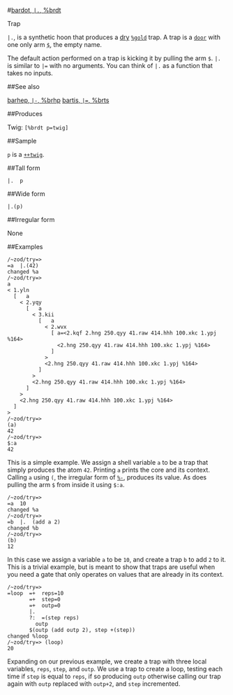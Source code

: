 #[bardot, `|.`, %brdt](#brdt)

Trap

`|.`, is a synthetic hoon that produces a [dry]() [`%gold`]() trap. A trap is a [`door`]() with one only arm [`$`](), the empty name. 

The default action performed on a trap is kicking it by pulling the arm `$`. `|.` is similar to `|=` with no arguments. You can think of `|.` as a function that takes no inputs.

##See also

[barhep, `|-`, %brhp](#brhp)
[bartis, `|=`, %brts](#brts)

##Produces

Twig: `[%brdt p=twig]`

##Sample

`p` is a [`++twig`]().

##Tall form

    |.  p

##Wide form

    |.(p)

##Irregular form

None

##Examples

    /~zod/try=> 
    =a  |.(42)
    changed %a
    /~zod/try=> 
    a
    < 1.yln
      [   a
        < 2.yqy
          [   a
            < 3.kii
              [   a
                < 2.wvx
                  [ a=<2.kqf 2.hng 250.qyy 41.raw 414.hhh 100.xkc 1.ypj %164>
                    <2.hng 250.qyy 41.raw 414.hhh 100.xkc 1.ypj %164>
                  ]
                >
                <2.hng 250.qyy 41.raw 414.hhh 100.xkc 1.ypj %164>
              ]
            >
            <2.hng 250.qyy 41.raw 414.hhh 100.xkc 1.ypj %164>
          ]
        >
        <2.hng 250.qyy 41.raw 414.hhh 100.xkc 1.ypj %164>
      ]
    >
    /~zod/try=> 
    (a)
    42
    /~zod/try=> 
    $:a
    42

This is a simple example. We assign a shell variable `a` to be a trap that simply produces the atom `42`. Printing `a` prints the core and its context. Calling `a` using `(`, the irregular form of [`%-`](), produces its value. As does pulling the arm `$` from inside it using `$:a`.

    /~zod/try=> 
    =a  10
    changed %a
    /~zod/try=> 
    =b  |.  (add a 2)
    changed %b
    /~zod/try=> 
    (b)
    12

In this case we assign a variable `a` to be `10`, and create a trap `b` to add `2` to it. This is a trivial example, but is meant to show that traps are useful when you need a gate that only operates on values that are already in its context. 

    /~zod/try=> 
    =loop  =+  reps=10
           =+  step=0
           =+  outp=0
           |.
           ?:  =(step reps)
             outp
           $(outp (add outp 2), step +(step))
    changed %loop
    /~zod/try=> (loop)
    20

Expanding on our previous example, we create a trap with three local variables, `reps`, `step`, and `outp`. We use a trap to create a loop, testing each time if `step` is equal to `reps`, if so producing `outp` otherwise calling our trap again with `outp` replaced with `outp+2`, and `step` incremented.
